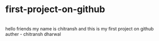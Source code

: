 # first-project-on-github
<br>
hello friends my name is chitransh and this is my first project on github
auther - chitransh dharwal
